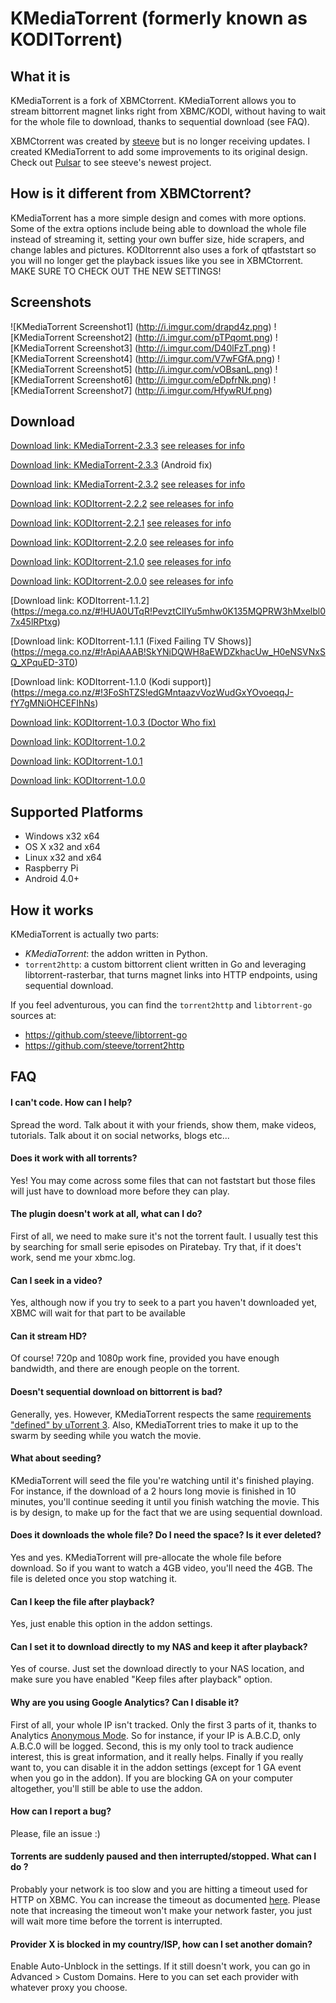 KMediaTorrent (formerly known as KODITorrent)
===========

What it is
----------
KMediaTorrent is a fork of XBMCtorrent. KMediaTorrent allows you to stream bittorrent magnet links right from XBMC/KODI, without having to wait for the whole file to download, thanks to sequential download (see FAQ).

XBMCtorrent was created by [steeve](https://github.com/steeve) but is no longer receiving updates. I created KMediaTorrent to add some improvements to its original design. Check out [Pulsar](http://forum.kodi.tv/showthread.php?tid=200957) to see steeve's newest project.

How is it different from XBMCtorrent?
-------------------------------------
KMediaTorrent has a more simple design and comes with more options. 
Some of the extra options include being able to download the whole file instead of streaming it, setting your own buffer size, hide scrapers, and change lables and pictures. KODItorrennt also uses a fork of qtfaststart so you will no longer get the playback issues like you see in XBMCtorrent. MAKE SURE TO CHECK OUT THE NEW SETTINGS!

Screenshots
-----------

![KMediaTorrent Screenshot1]
(http://i.imgur.com/drapd4z.png)
![KMediaTorrent Screenshot2]
(http://i.imgur.com/pTPqomt.png)
![KMediaTorrent Screenshot3]
(http://i.imgur.com/D40lFzT.png)
![KMediaTorrent Screenshot4]
(http://i.imgur.com/V7wFGfA.png)
![KMediaTorrent Screenshot5]
(http://i.imgur.com/vOBsanL.png)
![KMediaTorrent Screenshot6]
(http://i.imgur.com/eDpfrNk.png)
![KMediaTorrent Screenshot7]
(http://i.imgur.com/HfywRUf.png)

Download
--------
[Download link: KMediaTorrent-2.3.3](https://mega.co.nz/#!rZQzUYIT!C4XpGDt1O6psWeNlOKhTHSXTzigFFW5QsPIN3gGRo7A)
 [see releases for info](https://github.com/jmarth/KMediaTorrent/releases)

[Download link: KMediaTorrent-2.3.3](https://mega.co.nz/#!Kc40yD5S!ppZLFbeL5fAaQTqc8yR1c2JnEsLz3wcbjG-3Lot2VVE)
 (Android fix)

[Download link: KMediaTorrent-2.3.2](https://mega.co.nz/#!6IB0VKQA!QnxdG9QuNPb8BfoSLAyF44Y4ClYgNPPva-0rzpXb4B8)
 [see releases for info](https://github.com/jmarth/KMediaTorrent/releases)

[Download link: KODItorrent-2.2.2](https://mega.co.nz/#!3cgWzL5a!oBFca8eJmhgfnUbYrqZTSn7WCqEbwTB2dm7mpGauFGg)
 [see releases for info](https://github.com/jmarth/KODItorrent/releases)

[Download link: KODItorrent-2.2.1](https://mega.co.nz/#!vNBygZ7S!tT8VpigS_DKIJBdNRkimdkXvDJkeyW-UKpmNxePNb1U)
 [see releases for info](https://github.com/jmarth/KODItorrent/releases)

[Download link: KODItorrent-2.2.0](https://mega.co.nz/#!DY5CGaxQ!UJ0DK2AIGTY_Mn1i66Erv678TwNgw-OnfM68Y2gbEvQ)
 [see releases for info](https://github.com/jmarth/KODItorrent/releases)

[Download link: KODItorrent-2.1.0](https://mega.co.nz/#!ndJiWBLB!8SerilV3Ui06aVgUUqHauWsVJz3G2Wu21JyxlmhnQ7w)
 [see releases for info](https://github.com/jmarth/KODItorrent/releases)

[Download link: KODItorrent-2.0.0](https://mega.co.nz/#!TA5gjIpS!K3iPBbugGp2KiI8iNJkyOdf09IoSv9BABZUyp8iHbHY)
 [see releases for info](https://github.com/jmarth/KODItorrent/releases)

[Download link: KODItorrent-1.1.2]
(https://mega.co.nz/#!HUA0UTqR!PevztClIYu5mhw0K135MQPRW3hMxelbl07x45lRPtxg)

[Download link: KODItorrent-1.1.1 (Fixed Failing TV Shows)]
(https://mega.co.nz/#!rApiAAAB!SkYNiDQWH8aEWDZkhacUw_H0eNSVNxSQ_XPquED-3T0)

[Download link: KODItorrent-1.1.0 (Kodi support)]
(https://mega.co.nz/#!3FoShTZS!edGMntaazvVozWudGxYOvoeqqJ-fY7gMNiOHCEFIhNs)

[Download link: KODItorrent-1.0.3 (Doctor Who fix)](https://mega.co.nz/#!TQ5GyKQZ!J38X45RUOgvgjw4QXWdX1x3VU0qy0hk4d4BRSAZaquA)

[Download link: KODItorrent-1.0.2](https://mega.co.nz/#!SVA3SZIS!q1-XJbMEPO4ieykm4um73Mh3dZ6Xc4xnwsBQ-_NEfHs)

[Download link: KODItorrent-1.0.1](https://mega.co.nz/#!nZA3lRBQ!LhUoqYvofjUvlGIrdkm3Bt41f-0yx3hB7y96nJg0D-k)

[Download link: KODItorrent-1.0.0](https://mega.co.nz/#!rVxgAJiC!G94zLiwq3s4u5SCRuTMLcK4jshnoKtGzS8n268uLRjk)

Supported Platforms
-------------------
* Windows x32 x64
* OS X x32 and x64
* Linux x32 and x64
* Raspberry Pi
* Android 4.0+

How it works
------------
KMediaTorrent is actually two parts:
* _KMediaTorrent_: the addon written in Python.
* `torrent2http`: a custom bittorrent client written in Go and leveraging libtorrent-rasterbar, that turns magnet links into HTTP endpoints, using sequential download.

If you feel adventurous, you can find the `torrent2http` and `libtorrent-go` sources at:
* https://github.com/steeve/libtorrent-go
* https://github.com/steeve/torrent2http

FAQ
---
#### I can't code. How can I help?
Spread the word. Talk about it with your friends, show them, make videos, tutorials. Talk about it on social networks, blogs etc...

#### Does it work with all torrents?
Yes! You may come across some files that can not faststart but those files will just have to download more before they can play.

#### The plugin doesn't work at all, what can I do?
First of all, we need to make sure it's not the torrent fault. I usually test this by searching for small serie episodes on Piratebay. Try that, if it does't work, send me your xbmc.log.

#### Can I seek in a video?
Yes, although now if you try to seek to a part you haven't downloaded yet, XBMC will wait for that part to be available

#### Can it stream HD?
Of course! 720p and 1080p work fine, provided you have enough bandwidth, and there are enough people on the torrent.

#### Doesn't sequential download on bittorrent is bad?
Generally, yes. However, KMediaTorrent respects the same [requirements "defined" by uTorrent 3](http://www.utorrent.com/help/faq/ut3#faq2[/url]). Also, KMediaTorrent tries to make it up to the swarm by seeding while you watch the movie.

#### What about seeding?
KMediaTorrent will seed the file you're watching until it's finished playing. For instance, if the download of a 2 hours long movie is finished in 10 minutes, you'll continue seeding it until you finish watching the movie. This is by design, to make up for the fact that we are using sequential download.

#### Does it downloads the whole file? Do I need the space? Is it ever deleted?
Yes and yes. KMediaTorrent will pre-allocate the whole file before download. So if you want to watch a 4GB video, you'll need the 4GB. The file is deleted once you stop watching it.

#### Can I keep the file after playback?
Yes, just enable this option in the addon settings.

#### Can I set it to download directly to my NAS and keep it after playback?
Yes of course. Just set the download directly to your NAS location, and make sure you have enabled "Keep files after playback" option.

#### Why are you using Google Analytics? Can I disable it?
First of all, your whole IP isn't tracked. Only the first 3 parts of it, thanks to Analytics [Anonymous Mode](https://developers.google.com/analytics/devguides/collection/gajs/methods/gaJSApi_gat?csw=1#_gat._anonymizeIp). So for instance, if your IP is A.B.C.D, only A.B.C.0 will be logged.
Second, this is my only tool to track audience interest, this is great information, and it really helps.
Finally if you really want to, you can disable it in the addon settings (except for 1 GA event when you go in the addon).
If you are blocking GA on your computer altogether, you'll still be able to use the addon.

#### How can I report a bug?
Please, file an issue :)

#### Torrents are suddenly paused and then interrupted/stopped. What can I do ?
Probably your network is too slow and you are hitting a timeout used for HTTP on
XBMC. You can increase the timeout as documented
[here](http://wiki.xbmc.org/?title=Advancedsettings.xml#playlisttimeout). Please
note that increasing the timeout won't make your network faster, you just will
wait more time before the torrent is interrupted.

#### Provider X is blocked in my country/ISP, how can I set another domain?
Enable Auto-Unblock in the settings.
If it still doesn't work, you can go in Advanced > Custom Domains. Here to you can set each provider with whatever proxy you choose.
